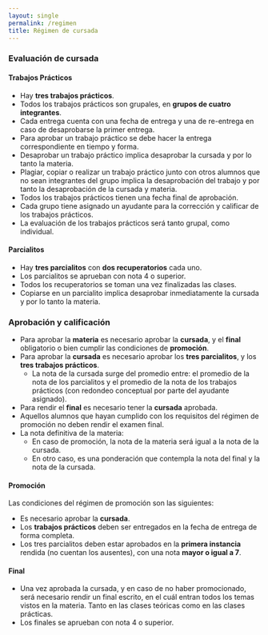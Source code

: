 ```yaml
---
layout: single
permalink: /regimen
title: Régimen de cursada
---
```


### Evaluación de cursada

#### Trabajos Prácticos

* Hay **tres trabajos prácticos**.
* Todos los trabajos prácticos son grupales, en **grupos de cuatro integrantes**.
* Cada entrega cuenta con una fecha de entrega y una de re-entrega en caso de desaprobarse la primer entrega.
* Para aprobar un trabajo práctico se debe hacer la entrega correspondiente en tiempo y forma.
* Desaprobar un trabajo práctico implica desaprobar la cursada y por lo tanto la materia.
* Plagiar, copiar o realizar un trabajo práctico junto con otros alumnos que no sean integrantes del grupo implica la desaprobación del trabajo y por tanto la desaprobación de la cursada y materia.
* Todos los trabajos prácticos tienen una fecha final de aprobación.
* Cada grupo tiene asignado un ayudante para la corrección y calificar de los trabajos prácticos.
* La evaluación de los trabajos prácticos será tanto grupal, como individual.

#### Parcialitos

* Hay **tres parcialitos** con **dos recuperatorios** cada uno.
* Los parcialitos se aprueban con nota 4 o superior.
* Todos los recuperatorios se toman una vez finalizadas las clases.
* Copiarse en un parcialito implica desaprobar inmediatamente la cursada y por lo tanto la materia.

### Aprobación y calificación

* Para aprobar la **materia** es necesario aprobar la **cursada**, y el **final** obligatorio o bien cumplir las condiciones de **promoción**.
* Para aprobar la **cursada** es necesario aprobar los **tres parcialitos**, y los **tres trabajos prácticos**.
  - La nota de la cursada surge del promedio entre: el promedio de la nota de los parcialitos y el promedio de la nota de los trabajos prácticos (con redondeo conceptual por parte del ayudante asignado).
* Para rendir el **final** es necesario tener la **cursada** aprobada.
* Aquellos alumnos que hayan cumplido con los requisitos del régimen de promoción no deben rendir el examen final.
* La nota definitiva de la materia:
  - En caso de promoción, la nota de la materia será igual a la nota de la cursada.
  - En otro caso, es una ponderación que contempla la nota del final y la nota de la cursada.

#### Promoción 

Las condiciones del régimen de promoción son las siguientes:
* Es necesario aprobar la **cursada**.
* Los **trabajos prácticos** deben ser entregados en la fecha de entrega de forma completa.
* Los tres parcialitos deben estar aprobados en la **primera instancia** rendida (no cuentan los ausentes), con una nota **mayor o igual a 7**. 

#### Final

* Una vez aprobada la cursada, y en caso de no haber promocionado, será necesario rendir un final escrito, en el cuál entran todos los temas vistos en la materia. Tanto en las clases teóricas como en las clases prácticas.
* Los finales se aprueban con nota 4 o superior.

